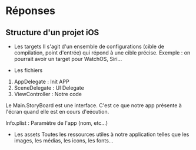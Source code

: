# Réponses

## Structure d'un projet iOS

- Les targets
Il s'agit d'un ensemble de configurations (cible de compilation, point d'entrée) qui répond à une cible précise. Exemple : on pourrait avoir un target pour WatchOS, Siri...

- Les fichiers
1) AppDelegate : Init APP
2) SceneDelegate : UI Delegate
3) ViewController : Notre code

Le Main.StoryBoard est une interface. C'est ce que notre app présente à l'écran quand elle est en cours d'eécution.

Info.plist : Paramètre de l'app (nom, etc...)

- Les assets
Toutes les ressources utiles à notre application telles que les images, les médias, les icons, les fonts...
